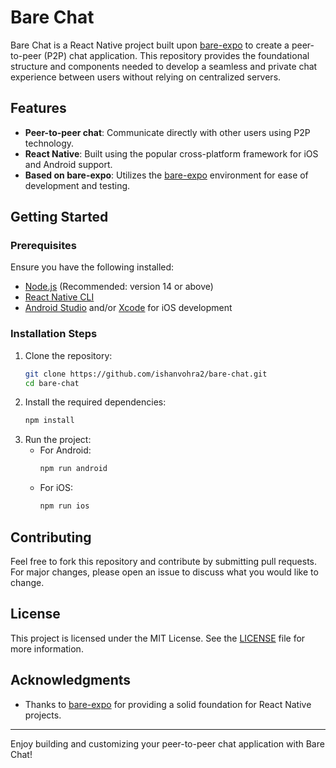 # Bare Chat

Bare Chat is a React Native project built upon [bare-expo](https://github.com/holepunchto/bare-expo) to create a peer-to-peer (P2P) chat application. This repository provides the foundational structure and components needed to develop a seamless and private chat experience between users without relying on centralized servers.

## Features
- **Peer-to-peer chat**: Communicate directly with other users using P2P technology.
- **React Native**: Built using the popular cross-platform framework for iOS and Android support.
- **Based on bare-expo**: Utilizes the [bare-expo](https://github.com/holepunchto/bare-expo) environment for ease of development and testing.

## Getting Started

### Prerequisites
Ensure you have the following installed:
- [Node.js](https://nodejs.org/) (Recommended: version 14 or above)
- [React Native CLI](https://reactnative.dev/docs/cli)
- [Android Studio](https://developer.android.com/studio) and/or [Xcode](https://developer.apple.com/xcode/) for iOS development

### Installation Steps
1. Clone the repository:
   ```bash
   git clone https://github.com/ishanvohra2/bare-chat.git
   cd bare-chat
   ```
2. Install the required dependencies:
   ```bash
   npm install
   ```
3. Run the project:
   - For Android:
     ```bash
     npm run android
     ```
   - For iOS:
     ```bash
     npm run ios
     ```

## Contributing
Feel free to fork this repository and contribute by submitting pull requests. For major changes, please open an issue to discuss what you would like to change.

## License
This project is licensed under the MIT License. See the [LICENSE](LICENSE) file for more information.

## Acknowledgments
- Thanks to [bare-expo](https://github.com/holepunchto/bare-expo) for providing a solid foundation for React Native projects.

---
Enjoy building and customizing your peer-to-peer chat application with Bare Chat!

